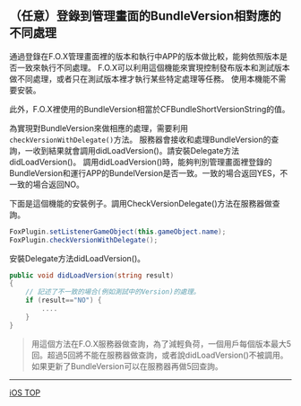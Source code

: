## （任意）登錄到管理畫面的BundleVersion相對應的不同處理

通過登錄在F.O.X管理畫面裡的版本和執行中APP的版本做比較，能夠依照版本是否一致來執行不同處理。
F.O.X可以利用這個機能來實現控制發布版本和測試版本做不同處理，或者只在測試版本裡才執行某些特定處理等任務。
使用本機能不需要安裝。

此外，F.O.X裡使用的BundleVersion相當於CFBundleShortVersionString的值。

為實現對BundleVersion來做相應的處理，需要利用`checkVersionWithDelegate()`方法。
服務器會接收和處理BundleVersion的查詢，一收到結果就會調用didLoadVersion()。請安裝Delegate方法didLoadVersion()。
調用didLoadVersion()時，能夠判別管理畫面裡登錄的BundleVersion和運行APP的BundelVersion是否一致。一致的場合返回YES，不一致的場合返回NO。

下面是這個機能的安裝例子。調用CheckVersionDelegate()方法在服務器做查詢。

```cs
FoxPlugin.setListenerGameObject(this.gameObject.name);FoxPlugin.checkVersionWithDelegate();
```

安裝Delegate方法didLoadVersion()。

```cs
public void didLoadVersion(string result){	// 記述了不一致的場合(例如測試中的Version)的處理。
	if (result=="NO") {		....	}}
```

>用這個方法在F.O.X服務器做查詢，為了減輕負荷，一個用戶每個版本最大5回。超過5回將不能在服務器做查詢，或者說didLoadVersion()不被調用。如果更新了BundleVersion可以在服務器再做5回查詢。
---
[iOS TOP](../README.md)

